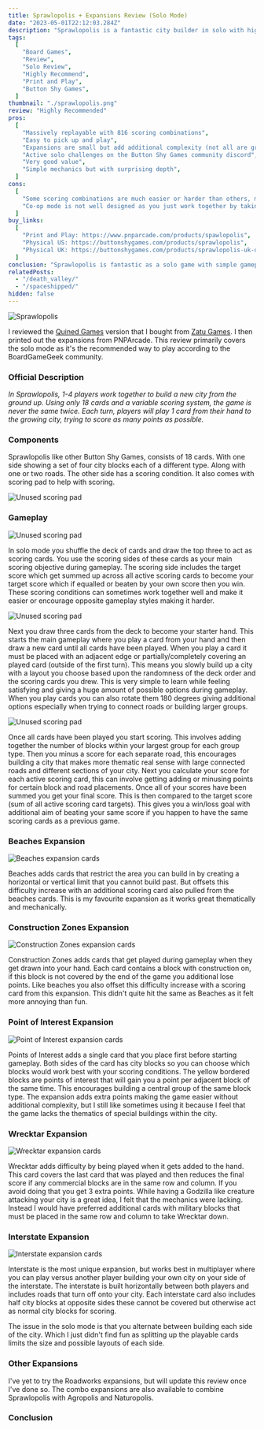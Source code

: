 ```yaml
---
title: Sprawlopolis + Expansions Review (Solo Mode)
date: "2023-05-01T22:12:03.284Z"
description: "Sprawlopolis is a fantastic city builder in solo with high replayability."
tags:
  [
    "Board Games",
    "Review",
    "Solo Review",
    "Highly Recommend",
    "Print and Play",
    "Button Shy Games",
  ]
thumbnail: "./sprawlopolis.png"
review: "Highly Recommended"
pros:
  [
    "Massively replayable with 816 scoring combinations",
    "Easy to pick up and play",
    "Expansions are small but add additional complexity (not all are great though)",
    "Active solo challenges on the Button Shy Games community discord",
    "Very good value",
    "Simple mechanics but with surprising depth",
  ]
cons:
  [
    "Some scoring combinations are much easier or harder than others, making some combinations unfun",
    "Co-op mode is not well designed as you just work together by taking turns without showing your cards",
  ]
buy_links:
  [
    "Print and Play: https://www.pnparcade.com/products/spawlopolis",
    "Physical US: https://buttonshygames.com/products/sprawlopolis",
    "Physical UK: https://buttonshygames.com/products/sprawlopolis-uk-only",
  ]
conclusion: "Sprawlopolis is fantastic as a solo game with simple gameplay that manages to have plenty of depth with very little. Random scoring goals adds so much replayability making it one of the best value Button Shy Games. Though the multiplayer is lackluster so I would recommend trying purpose built multiplayer Button Shy Games if you want it for that."
relatedPosts:
  - "/death_valley/"
  - "/spaceshipped/"
hidden: false
---
```


![Sprawlopolis](./sp_box.jpg)

I reviewed the [Quined Games](http://xmedia.quined.nl/shop/sprawlopolis/) version that I bought from [Zatu Games](https://www.board-game.co.uk/product/sprawlopolis/). I then printed out the expansions from PNPArcade. This review primarily covers the solo mode as it's the recommended way to play according to the BoardGameGeek community.

### Official Description

_In Sprawlopolis, 1-4 players work together to build a new city from the ground up. Using only 18 cards and a variable scoring system, the game is never the same twice. Each turn, players will play 1 card from their hand to the growing city, trying to score as many points as possible._

### Components

Sprawlopolis like other Button Shy Games, consists of 18 cards. With one side showing a set of four city blocks each of a different type. Along with one or two roads. The other side has a scoring condition. It also comes with scoring pad to help with scoring.

![Unused scoring pad](./sp_unscored.jpg)

### Gameplay

![Unused scoring pad](./sp_full.jpg)

In solo mode you shuffle the deck of cards and draw the top three to act as scoring cards. You use the scoring sides of these cards as your main scoring objective during gameplay. The scoring side includes the target score which get summed up across all active scoring cards to become your target score which if equalled or beaten by your own score then you win. These scoring conditions can sometimes work together well and make it easier or encourage opposite gameplay styles making it harder.

![Unused scoring pad](./sp_score_cards.jpg)

Next you draw three cards from the deck to become your starter hand. This starts the main gameplay where you play a card from your hand and then draw a new card until all cards have been played. When you play a card it must be placed with an adjacent edge or partially/completely covering an played card (outside of the first turn). This means you slowly build up a city with a layout you choose based upon the randomness of the deck order and the scoring cards you drew. This is very simple to learn while feeling satisfying and giving a huge amount of possible options during gameplay. When you play cards you can also rotate them 180 degrees giving additional options especially when trying to connect roads or building larger groups.

![Unused scoring pad](./sp_full.jpg)

Once all cards have been played you start scoring. This involves adding together the number of blocks within your largest group for each group type. Then you minus a score for each separate road, this encourages building a city that makes more thematic real sense with large connected roads and different sections of your city. Next you calculate your score for each active scoring card, this can involve getting adding or minusing points for certain block and road placements. Once all of your scores have been summed you get your final score. This is then compared to the target score (sum of all active scoring card targets). This gives you a win/loss goal with additional aim of beating your same score if you happen to have the same scoring cards as a previous game.

### Beaches Expansion

![Beaches expansion cards](./sp_beach.jpg)

Beaches adds cards that restrict the area you can build in by creating a horizontal or vertical limit that you cannot build past. But offsets this difficulty increase with an additional scoring card also pulled from the beaches cards. This is my favourite expansion as it works great thematically and mechanically.

### Construction Zones Expansion

![Construction Zones expansion cards](./sp_construction.jpg)

Construction Zones adds cards that get played during gameplay when they get drawn into your hand. Each card contains a block with construction on, if this block is not covered by the end of the game you additional lose points. Like beaches you also offset this difficulty increase with a scoring card from this expansion. This didn't quite hit the same as Beaches as it felt more annoying than fun.

### Point of Interest Expansion

![Point of Interest expansion cards](./sp_poi.jpg)

Points of Interest adds a single card that you place first before starting gameplay. Both sides of the card has city blocks so you can choose which blocks would work best with your scoring conditions. The yellow bordered blocks are points of interest that will gain you a point per adjacent block of the same time. This encourages building a central group of the same block type. The expansion adds extra points making the game easier without additional complexity, but I still like sometimes using it because I feel that the game lacks the thematics of special buildings within the city.

### Wrecktar Expansion

![Wrecktar expansion cards](./sp_wrecktar.jpg)

Wrecktar adds difficulty by being played when it gets added to the hand. This card covers the last card that was played and then reduces the final score if any commercial blocks are in the same row and column. If you avoid doing that you get 3 extra points. While having a Godzilla like creature attacking your city is a great idea, I felt that the mechanics were lacking. Instead I would have preferred additional cards with military blocks that must be placed in the same row and column to take Wrecktar down.

### Interstate Expansion

![Interstate expansion cards](./sp_interstate.jpg)

Interstate is the most unique expansion, but works best in multiplayer where you can play versus another player building your own city on your side of the interstate. The interstate is built horizontally between both players and includes roads that turn off onto your city. Each interstate card also includes half city blocks at opposite sides these cannot be covered but otherwise act as normal city blocks for scoring.

The issue in the solo mode is that you alternate between building each side of the city. Which I just didn't find fun as splitting up the playable cards limits the size and possible layouts of each side.

### Other Expansions

I've yet to try the Roadworks expansions, but will update this review once I've done so. The combo expansions are also available to combine Sprawlopolis with Agropolis and Naturopolis.

### Conclusion

